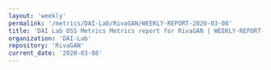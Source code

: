 ```yaml
---
layout: 'weekly'
permalink: '/metrics/DAI-Lab/RivaGAN/WEEKLY-REPORT-2020-03-08'
title: 'DAI Lab OSS Metrics Metrics report for RivaGAN | WEEKLY-REPORT-2020-03-08'
organization: 'DAI-Lab'
repository: 'RivaGAN'
current_date: '2020-03-08'
---
```

